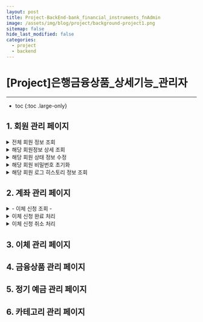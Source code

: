 ```yaml
---
layout: post
title: Project-BackEnd-bank_financial_instruments_fnAdmin
image: /assets/img/blog/project/background-project1.png
sitemap: false
hide_last_modified: false
categories:
  - project
  - backend
---
```


# [Project]은행금융상품_상세기능_관리자

---
* toc
{:toc .large-only}

## 1. 회원 관리 페이지

<details>
  <summary>전체 회원 정보 조회</summary>
    <div markdown="1">

    - GET /admin/member/list.do
    - 요청 : 이메일

</div>
</details>
<details>
  <summary>해당 회원정보 상세 조회</summary>
    <div markdown="1">

    - - GET /api/admin/member/detail.do
    - 요청 : 이메일, 회원 이메일

</div>
</details>
<details>
  <summary>해당 회원 상태 정보 수정</summary>
    <div markdown="1">

    - PATCH /api/admin/member/status.do
    - 요청 : 이메일, 회원 이메일, 회원상태

</div>
</details>
<details>
  <summary>해당 회원 비밀번호 초기화</summary>
    <div markdown="1">

    - POST /api/admin/member/password.do
    - 요청 : 이메일, 회원 이메일, 비밀번호

</div>
</details>
<details>
  <summary>해당 회원 로그 히스토리 정보 조회</summary>
    <div markdown="1">

    - POST /admin/member/history.do
    - 요청 : 이메일, 유저이메일

</div>
</details>

## 2. 계좌 관리 페이지

<details>
  <summary>- 이체 신청 조회
    -</summary>
    <div markdown="1">

    - GET /api/admin/remit/list.do
    - 요청 : 이메일

</div>
</details>
<details>
  <summary>이체 신청 완료 처리</summary>
    <div markdown="1">

    - POST /api/admin/remit/complete.api
    - 요청 : 이메일, 거래식별아이디

</div>
</details>
<details>
  <summary>이체 신청 취소 처리</summary>
    <div markdown="1">

    - POST /api/admin/remit/cancel.api
    - 요청 : 이메일, 거래식별아이디

</div>
</details>

## 3. 이체 관리 페이지

## 4. 금융상품 관리 페이지

## 5. 정기 예금 관리 페이지

## 6. 카테고리 관리 페이지
